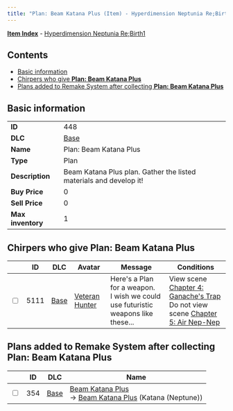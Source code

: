 ```yaml
---
title: "Plan: Beam Katana Plus (Item) - Hyperdimension Neptunia Re;Birth1"
---
```


[**Item Index**](/neptunia/rb1/item/index.html) - [Hyperdimension Neptunia Re;Birth1](/neptunia/rb1)

## Contents

- [Basic information](#basic-information)
- [Chirpers who give **Plan: Beam Katana Plus**](#chirpers-who-give-plan-beam-katana-plus)
- [Plans added to Remake System after collecting **Plan: Beam Katana Plus**](#plans-added-to-remake-system-after-collecting-plan-beam-katana-plus)

## Basic information

|   |   |
| -- | -- |
| **ID** | 448 |
| **DLC** | [Base](/neptunia/rb1/dlc/1-base.html) |
| **Name** | Plan: Beam Katana Plus |
| **Type** | Plan |
| **Description** | Beam Katana Plus plan. Gather the listed materials and develop it! |
| **Buy Price** | 0 |
| **Sell Price** | 0 |
| **Max inventory** | 1 |

## Chirpers who give **Plan: Beam Katana Plus**

|    | ID | DLC | Avatar | Message | Conditions |
| -- | -- | --- | ------ | ------- | ---------- |
| <input type="checkbox" id="rb1-chirper-event-1-5111" class="trackbox" /> | 5111 | [Base](/neptunia/rb1/dlc/1-base.html) | [Veteran Hunter](/neptunia/rb1/avatar/1-229-veteran-hunter.html) | Here's a Plan for a weapon.<br />I wish we could use futuristic weapons like these... | View scene [Chapter 4: Ganache's Trap](/neptunia/rb1/scene/1-417-chapter-4-ganaches-trap.html)<br />Do not view scene [Chapter 5: Air Nep-Nep](/neptunia/rb1/scene/1-502-chapter-5-air-nep-nep.html) |

## Plans added to Remake System after collecting **Plan: Beam Katana Plus**

|    | ID | DLC | Name |
| -- | -- | --- | ---- |
| <input type="checkbox" id="rb1-remake-1-354" class="trackbox" /> | 354 | [Base](/neptunia/rb1/dlc/1-base.html) | [Beam Katana Plus](/neptunia/rb1/remake/1-354-beam-katana-plus.html)<br />→ [Beam Katana Plus](/neptunia/rb1/item/1-2011-beam-katana-plus.html) (Katana (Neptune)) |